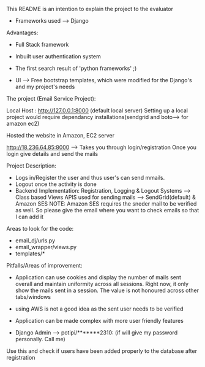This README is an intention to explain the project to the evaluator

- Frameworks used --> Django 

Advantages:
- Full Stack framework
- Inbuilt user authentication system
- The first search result of 'python frameworks' ;)

- UI --> Free bootstrap templates, which were modified for the Django's and my project's needs

The project (Email Service Project):

Local Host : http://127.0.0.1:8000 (default local server) Setting up a local project would require dependancy installations(sendgrid and boto--> for amazon ec2)

Hosted the website in Amazon, EC2 server

http://18.236.64.85:8000 --> Takes you through login/registration Once you login give details and send the mails

Project Description:
- Logs in/Register the user and thus user's can send mmails.
- Logout once the activity is done
- Backend Implementation: Registration, Logging & Logout Systems --> Class based Views APIS used for sending mails --> SendGrid(default) & Amazon SES NOTE: Amazon SES requires the sneder mail to be verified as well. So please give the email where you want to check emails so that I can add it

Areas to look for the code:
- email_dj/urls.py
- email_wrapper/views.py
- templates/*

Pitfalls/Areas of improvement:
- Application can use cookies and display the number of mails sent overall and maintain uniformity across all sessions. Right now, it only show the mails sent in a session. The value is not honoured across other tabs/windows
- using AWS is not a good idea as the sent user needs to be verified
- Application can be made complex with more user friendly features

- Django Admin --> potipi/*******2310: (if will give my password personally. Call me)

Use this and check if users have been added properly to the database after registration
